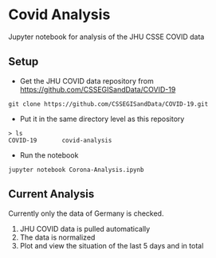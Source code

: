 # Covid Analysis
Jupyter notebook for analysis of the JHU CSSE COVID data

## Setup
- Get the JHU COVID data repository from https://github.com/CSSEGISandData/COVID-19
```
git clone https://github.com/CSSEGISandData/COVID-19.git
```
- Put it in the same directory level as this repository
```
> ls 
COVID-19       covid-analysis
```
- Run the notebook
```
jupyter notebook Corona-Analysis.ipynb
```

## Current Analysis
Currently only the data of Germany is checked.

1. JHU COVID data is pulled automatically
2. The data is normalized
3. Plot and view the situation of the last 5 days and in total
